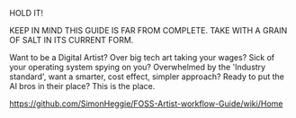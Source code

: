 HOLD IT!

KEEP IN MIND THIS GUIDE IS FAR FROM COMPLETE. TAKE WITH A GRAIN OF SALT IN ITS CURRENT FORM.

Want to be a Digital Artist? Over big tech art taking your wages? Sick of your operating system spying on you? Overwhelmed by the 'Industry standard', want a smarter, cost effect, simpler approach? Ready to put the AI bros in their place? This is the place.

https://github.com/SimonHeggie/FOSS-Artist-workflow-Guide/wiki/Home
